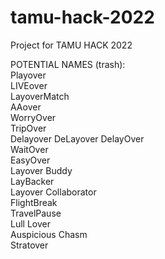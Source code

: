 # tamu-hack-2022
Project for TAMU HACK 2022


POTENTIAL NAMES (trash):  
Playover  
LIVEover  
LayoverMatch  
AAover  
WorryOver  
TripOver  
Delayover DeLayover DelayOver  
WaitOver  
EasyOver  
Layover Buddy  
LayBacker  
Layover Collaborator  
FlightBreak  
TravelPause  
Lull Lover  
Auspicious Chasm  
Stratover  
